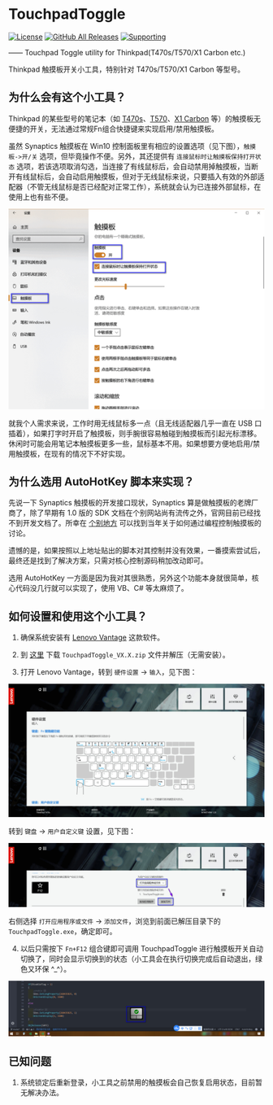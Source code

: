 # TouchpadToggle

[![License](https://img.shields.io/badge/license-GPL--3.0-green.svg)](https://github.com/DavidWang88/TouchpadToggle/blob/master/LICENSE) 
[![GitHub All Releases](https://img.shields.io/github/downloads/atom/atom/total.svg)](https://github.com/DavidWang88/TouchpadToggle)
 [![Supporting](https://img.shields.io/badge/Thinkpad-T470s%2FT570%2FX1--Carbon-green.svg)](https://github.com/DavidWang88/TouchpadToggle)

—— Touchpad Toggle utility for Thinkpad(T470s/T570/X1 Carbon etc.)

Thinkpad 触摸板开关小工具，特别针对 T470s/T570/X1 Carbon 等型号。

## 为什么会有这个小工具？

Thinkpad 的某些型号的笔记本（如 [T470s](https://www.lenovo.com/us/en/laptops/thinkpad/thinkpad-t-series/ThinkPad-T470s/p/22TP2TT470S)、[T570](https://www.lenovo.com/us/en/laptops/thinkpad/thinkpad-t-series/ThinkPad-T570/p/22TP2TT5700)、[X1 Carbon](https://www.lenovo.com/us/en/laptops/thinkpad/thinkpad-x/ThinkPad-X1-Carbon-5th-Gen/p/22TP2TXX15G) 等）的触摸板无便捷的开关，无法通过常规Fn组合快捷键来实现启用/禁用触摸板。

虽然 Synaptics 触摸板在 Win10 控制面板里有相应的设置选项（见下图），`触摸板->开/关` 选项，但毕竟操作不便。另外，其还提供有 `连接鼠标时让触摸板保持打开状态` 选项，若该选项取消勾选，当连接了有线鼠标后，会自动禁用掉触摸板，当断开有线鼠标后，会自动启用触摸板，但对于无线鼠标来说，只要插入有效的外部适配器（不管无线鼠标是否已经配对正常工作），系统就会认为已连接外部鼠标，在使用上也有些不便。

![Windows 控制面板中的“触摸板”设置界面](https://github.com/DavidWang88/TouchpadToggle/raw/master/ScreenCapture/TouchpadSettingInControlPanel.png)

就我个人需求来说，工作时用无线鼠标多一点（且无线适配器几乎一直在 USB 口插着），如果打字时开启了触摸板，则手腕很容易触碰到触摸板而引起光标漂移。休闲时可能会用笔记本触摸板更多一些，鼠标基本不用。如果想要方便地启用/禁用触摸板，在现有的情况下不好实现。

## 为什么选用 AutoHotKey 脚本来实现？

先说一下 Synaptics 触摸板的开发接口现状，Synaptics 算是做触摸板的老牌厂商了，除了早期有 1.0 版的 SDK 文档在个别网站尚有流传之外，官网目前已经找不到开发文档了。所幸在 [个别地方](https://autohotkey.com/board/topic/65849-controlling-synaptics-touchpad-using-com-api/) 可以找到当年关于如何通过编程控制触摸板的讨论。

遗憾的是，如果按照以上地址贴出的脚本对其控制并没有效果，一番摸索尝试后，最终还是找到了解决方案，只需对核心控制源码稍加改动即可。

选用 AutoHotKey 一方面是因为我对其很熟悉，另外这个功能本身就很简单，核心代码没几行就可以实现了，使用 VB、C# 等太麻烦了。

## 如何设置和使用这个小工具？

1. 确保系统安装有 [Lenovo Vantage](https://vantage.lenovo.com/) 这款软件。

2. 到 [这里](https://github.com/DavidWang88/TouchpadToggle/releases) 下载 `TouchpadToggle_VX.X.zip` 文件并解压（无需安装）。 

3. 打开 Lenovo Vantage，转到 `硬件设置` -> `输入`，见下图：

![Fn按键设置](https://github.com/DavidWang88/TouchpadToggle/raw/master/ScreenCapture/FnKeySetting.jpg) 

转到 `键盘` -> `用户自定义键` 设置，见下图：

![用户自定义键设置](https://github.com/DavidWang88/TouchpadToggle/raw/master/ScreenCapture/F12Setting.jpg)

右侧选择 `打开应用程序或文件` -> `添加文件`，浏览到前面已解压目录下的 `TouchpadToggle.exe`，确定即可。

4. 以后只需按下 `Fn+F12` 组合键即可调用 TouchpadToggle 进行触摸板开关自动切换了，同时会显示切换到的状态（小工具会在执行切换完成后自动退出，绿色又环保 ^_^）。

![切换指示](https://github.com/DavidWang88/TouchpadToggle/raw/master/ScreenCapture/OnScreenDisplay.jpg)

## 已知问题

1. 系统锁定后重新登录，小工具之前禁用的触摸板会自己恢复启用状态，目前暂无解决办法。